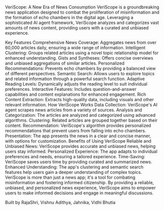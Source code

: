 VeriScope: A New Era of News Consumption
VeriScope is a groundbreaking news application designed to combat the proliferation of misinformation and the formation of echo chambers in the digital age. Leveraging a sophisticated AI agent framework, VeriScope analyzes and categorizes vast amounts of news content, providing users with a curated and unbiased experience.

Key Features
Comprehensive News Coverage: Aggregates news from over 60,000 articles daily, ensuring a wide range of information.
Intelligent Clustering: Groups related articles using a novel topic relationship model for enhanced understanding.
Gists and Syntheses: Offers concise overviews and unbiased aggregations of similar articles.
Personalized Recommendations: Prevents echo chambers by providing a balanced view of different perspectives.
Semantic Search: Allows users to explore topics and related information through a powerful search function.
Adaptive Reading Levels: Dynamically adjusts the reading level to suit individual preferences.
Interactive Features: Includes question-and-answer capabilities and content explanations for enhanced engagement.
Rich Content Extraction: Extracts high-quality data, including visuals and other relevant information.
How VeriScope Works
Data Collection: VeriScope's AI agent scrapes news articles from a variety of sources.
Analysis and Categorization: The articles are analyzed and categorized using advanced algorithms.
Clustering: Related articles are grouped together based on their content.
Recommendation: VeriScope's algorithm provides personalized recommendations that prevent users from falling into echo chambers.
Presentation: The app presents the news in a clear and concise manner, with options for customization.
Benefits of Using VeriScope
Reliable and Unbiased News: VeriScope provides accurate and unbiased news, helping users stay informed.
Personalized Experience: The app adapts to individual preferences and needs, ensuring a tailored experience.
Time-Saving: VeriScope saves users time by providing curated and summarized news.
Enhanced Understanding: The app's clustering and semantic search features help users gain a deeper understanding of complex topics.
VeriScope is more than just a news app; it's a tool for combating misinformation and fostering informed citizenship. By providing a reliable, unbiased, and personalized news experience, VeriScope aims to empower users to make informed decisions and engage in meaningful discussions.

Built by RajaShri, Vishnu Adithya, Jahnika, Vidhi Bhutia
